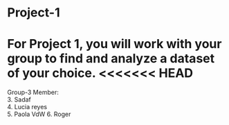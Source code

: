 # Project-1
For Project 1, you will work with your group to find and analyze a dataset of your choice.
<<<<<<< HEAD
=======

Group-3 Member: <br>
3. Sadaf <br>
4. Lucia reyes <br>
5. Paola VdW 
6. Roger 
